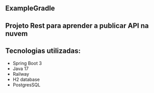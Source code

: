 ## ExampleGradle
## Projeto Rest para aprender a publicar API na nuvem
## Tecnologias utilizadas:
<ul>
  <li>Spring Boot 3</li>
  <li>Java 17</li>
  <li>Railway</li>
  <li>H2 database</li>
  <li>PostgresSQL</li>
</ul>
